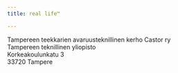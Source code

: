 ```yaml
---
title: real life™

---
```


Tampereen teekkarien avaruusteknillinen kerho Castor ry<br>
Tampereen teknillinen yliopisto<br>
Korkeakoulunkatu 3<br>
33720 Tampere